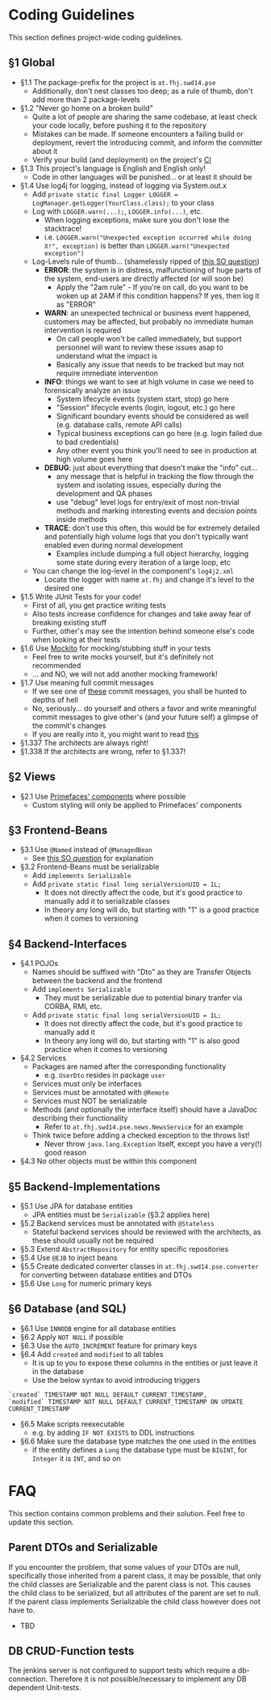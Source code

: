 # Coding Guidelines
This section defines project-wide coding guidelines.

## §1 Global
- §1.1 The package-prefix for the project is `at.fhj.swd14.pse`
    - Additionally, don't nest classes too deep; as a rule of thumb, don't add more than 2 package-levels
- §1.2 "Never go home on a broken build"
    - Quite a lot of people are sharing the same codebase, at least check your code locally, before pushing it to the repository
    - Mistakes can be made. If someone encounters a failing build or deployment, revert the introducing commit, and inform the committer about it
    - Verify your build (and deployment) on the project's [CI](https://jenkins.almost-a-blog.net)
- §1.3 This project's language is English and English only!
    - Code in other languages will be punished... or at least it should be
- §1.4 Use log4j for logging, instead of logging via System.out.x
    - Add `private static final Logger LOGGER = LogManager.getLogger(YourClass.class);` to your class
    - Log with `LOGGER.warn(...);`, `LOGGER.info(...)`, etc.
        - When logging exceptions, make sure you don't lose the stacktrace!
        - i.e. `LOGGER.warn("Unexpected exception occurred while doing X!", exception)` is better than `LOGGER.warn("Unexpected exception")`
    - Log-Levels rule of thumb... (shamelessly ripped of [this SO question](http://stackoverflow.com/questions/7839565/logging-levels-logback-rule-of-thumb-to-assign-log-levels))
        - **ERROR**: the system is in distress, malfunctioning of huge parts of the system, end-users are directly affected (or will soon be)
            - Apply the "2am rule" - If you're on call, do you want to be woken up at 2AM if this condition happens? If yes, then log it as "ERROR"
        - **WARN**: an unexpected technical or business event happened, customers may be affected, but probably no immediate human intervention is required
            - On call people won't be called immediately, but support personnel will want to review these issues asap to understand what the impact is
            - Basically any issue that needs to be tracked but may not require immediate intervention
        - **INFO**: things we want to see at high volume in case we need to forensically analyze an issue 
            - System lifecycle events (system start, stop) go here
            - "Session" lifecycle events (login, logout, etc.) go here 
            - Significant boundary events should be considered as well (e.g. database calls, remote API calls)
            - Typical business exceptions can go here (e.g. login failed due to bad credentials)
            - Any other event you think you'll need to see in production at high volume goes here
        - **DEBUG**: just about everything that doesn't make the "info" cut... 
            - any message that is helpful in tracking the flow through the system and isolating issues, especially during the development and QA phases
            - use "debug" level logs for entry/exit of most non-trivial methods and marking interesting events and decision points inside methods
        - **TRACE**: don't use this often, this would be for extremely detailed and potentially high volume logs that you don't typically want enabled even during normal development 
            - Examples include dumping a full object hierarchy, logging some state during every iteration of a large loop, etc
    - You can change the log-level in the component's `log4j2.xml`
        - Locate the logger with name `at.fhj` and change it's level to the desired one
- §1.5 Write JUnit Tests for your code!
    - First of all, you get practice writing tests
    - Also tests increase confidence for changes and take away fear of breaking existing stuff
    - Further, other's may see the intention behind someone else's code when looking at their tests
- §1.6 Use [Mockito](http://site.mockito.org/) for mocking/stubbing stuff in your tests
    - Feel free to write mocks yourself, but it's definitely not recommended
    - ... and NO, we will not add another mocking framework!
- §1.7 Use meaning full commit messages
    - If we see one of [these](http://whatthecommit.com/) commit messages, you shall be hunted to depths of hell
    - No, seriously... do yourself and others a favor and write meaningful commit messages to give other's (and your future self) a glimpse of the commit's changes
    - If you are really into it, you might want to read [this](http://chris.beams.io/posts/git-commit/)
- §1.337 The architects are always right!
- §1.338 If the architects are wrong, refer to §1.337!

## §2 Views
- §2.1 Use [Primefaces' components](http://www.primefaces.org/showcase/) where possible
    - Custom styling will only be applied to Primefaces' components

## §3 Frontend-Beans
- §3.1 Use `@Named` instead of `@ManagedBean`
    - See [this SO question](http://stackoverflow.com/questions/4347374/backing-beans-managedbean-or-cdi-beans-named) for explanation
- §3.2 Frontend-Beans must be serializable
    - Add `implements Serializable`
    - Add `private static final long serialVersionUID = 1L;`
        - It does not directly affect the code, but it's good practice to manually add it to serializable classes
        - In theory any long will do, but starting with "1" is a good practice when it comes to versioning

## §4 Backend-Interfaces
- §4.1 POJOs
    - Names should be suffixed with "Dto" as they are Transfer Objects between the backend and the frontend
    - Add `implements Serializable`
      - They must be serializable due to potential binary tranfer via CORBA, RMI, etc.
    - Add `private static final long serialVersionUID = 1L;`
      - It does not directly affect the code, but it's good practice to manually add it
      - In theory any long will do, but starting with "1" is also good practice when it comes to versioning
- §4.2 Services 
    - Packages are named after the corresponding functionality
        - e.g. `UserDto` resides in package `user`
    - Services must only be interfaces
    - Services must be annotated with `@Remote`
    - Services must NOT be serializable
    - Methods (and optionally the interface itself) should have a JavaDoc describing their functionality
        - Refer to `at.fhj.swd14.pse.news.NewsService` for an example
    - Think twice before adding a checked exception to the throws list!
      - Never throw `java.lang.Exception` itself, except you have a very(!) good reason
- §4.3 No other objects must be within this component

## §5 Backend-Implementations
- §5.1 Use JPA for database entities
    - JPA entities must be `Serializable` (§3.2 applies here)
- §5.2 Backend services must be annotated with `@Stateless`
    - Stateful backend services should be reviewed with the architects, as these should usually not be required
- §5.3 Extend `AbstractRepository` for entity specific repositories
- §5.4 Use `@EJB` to inject beans
- §5.5 Create dedicated converter classes in `at.fhj.swd14.pse.converter` for converting between database entities and DTOs
- §5.6 Use `Long` for numeric primary keys

## §6 Database (and SQL)
- §6.1 Use `INNODB` engine for all database entities
- §6.2 Apply `NOT NULL` if possible
- §6.3 Use the `AUTO_INCREMENT` feature for primary keys 
- §6.4 Add `created` and `modified` to all tables
    - It is up to you to expose these columns in the entities or just leave it in the database
    - Use the below syntax to avoid introducing triggers
```
`created` TIMESTAMP NOT NULL DEFAULT CURRENT_TIMESTAMP,
`modified` TIMESTAMP NOT NULL DEFAULT CURRENT_TIMESTAMP ON UPDATE CURRENT_TIMESTAMP
```
- §6.5 Make scripts reexecutable
    - e.g. by adding `IF NOT EXISTS` to DDL instructions
- §6.6 Make sure the database type matches the one used in the entities
    - if the entity defines a `Long` the database type must be `BIGINT`, for `Integer` it is `INT`, and so on

# FAQ
This section contains common problems and their solution.
Feel free to update this section.

## Parent DTOs and Serializable

If you encounter the problem, that some values of your DTOs are null, specifically those inherited from a parent class, it may be possible, that only the child classes are Serializable and the parent class is not. This causes the child class to be serialized, but all attributes of the parent are set to null. If the parent class implements Serializable the child class however does not have to.

- TBD

## DB CRUD-Function tests
The jenkins server is not configured to support tests which require a db-connection. Therefore it is not possible/necessary to implement any DB dependent Unit-tests.
